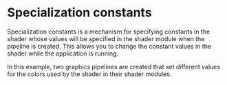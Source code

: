 # Specialization constants

Specialization constants is a mechanism for specifying constants in the shader whose values will be specified in the shader module when the pipeline is created. This allows you to change the constant values in the shader while the application is running.

In this example, two graphics pipelines are created that set different values for the colors used by the shader in their shader modules.